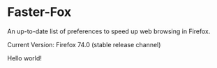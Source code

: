# Faster-Fox
An up-to-date list of preferences to speed up web browsing in Firefox.

Current Version: Firefox 74.0 (stable release channel)

Hello world!

